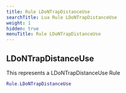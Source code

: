 ```yaml
---
title: Rule LDoNTrapDistanceUse
searchTitle: Lua Rule LDoNTrapDistanceUse
weight: 1
hidden: true
menuTitle: Rule LDoNTrapDistanceUse
---
```

## LDoNTrapDistanceUse

This represents a LDoNTrapDistanceUse Rule
```lua
Rule.LDoNTrapDistanceUse
```